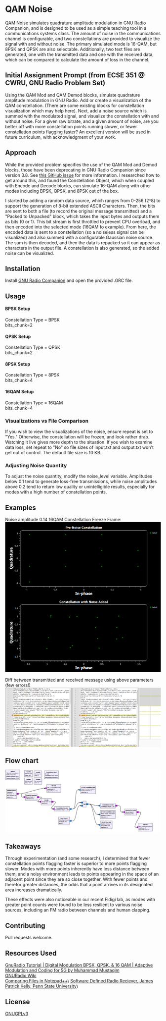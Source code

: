 # QAM Noise

QAM Noise simulates quadrature amplitude modulation in GNU Radio Companion, and is designed to be used as a simple teaching tool in a communications systems class. The amount of noise in the communications channel is configurable, and two constellations are provided to visualize the signal with and without noise. The primary simulated mode is 16-QAM, but 8PSK and QPSK are also selectable. Additionally, two text files are generated, one with the transmitted data and one with the received data, which can be compared to calculate the amount of loss in the channel. 

## Initial Assignment Prompt (from ECSE 351 @ CWRU, GNU Radio Problem Set)

Using the QAM Mod and QAM Demod blocks, simulate quadrature amplitude modulation in GNU
Radio. Add or create a visualization of the QAM constellation. (There are some existing blocks for constellation visualization which may help here). Next, add a noise source which is summed with the modulated signal, and visualize the constellation with and without noise. For a given raw bitrate, and a given amount of noise, are you better off with more constellation points running slower, or fewer constellation points flagging faster? An excellent version will be used in future curriculum, with acknowledgment of your work.

## Approach

While the provided problem specifies the use of the QAM Mod and Demod blocks, those have been deprecating in GNU Radio Companion since version 3.8. See [this GitHub issue](https://github.com/gnuradio/gnuradio/issues/1081) for more information. I researched how to get around this, and found the Constellation Object, which when coupled with Encode and Decode blocks, can simulate 16-QAM along with other modes including BPSK, QPSK, and 8PSK out of the box. 

I started by adding a random data source, which ranges from 0-256 (2^8) to support the generation of 8-bit extended ASCII Characters. Then, the bits are sent to both a file (to record the original message transmitted) and a "Packed to Unpacked" block, which takes the input bytes and outputs them as bits (0 or 1). This bit stream is first throttled to prevent CPU overload, and then encoded into the selected mode (16QAM fo example). From here, the encoded data is sent to a constellation (so a noiseless signal can be visualized) and also summed with a configurable Gaussian noise source. The sum is then decoded, and then the data is repacked so it can appear as characters in the output file. A constellation is also generated, so the added noise can be visualized.




## Installation

Install [GNU Radio Companion](https://www.gnuradio.org/) and open the provided .GRC file.


## Usage

#### BPSK Setup
Constellation Type = BPSK\
bits_chunk=2

#### QPSK Setup
Constellation Type = QPSK\
bits_chunk=2

#### 8PSK Setup
Constellation Type = 8PSK\
bits_chunk=4


#### 16QAM Setup
Constellation Type = 16QAM\
bits_chunk=4

### Visualizations vs File Comparison

If you wish to view the visualizations of the noise, ensure repeat is set to "Yes." Otherwise, the constellation will be frozen, and look rather drab. Watching it live gives more depth to the situation. If you wish to examine data loss, set repeat to "No" so file sizes of input.txt and output.txt won't get out of control. The default file size is 10 KB.

### Adjusting Noise Quantity

To adjust the noise quantity, modify the noise_level variable. Amplitudes below 0.1 tend to generate loss-free transmissions, while noise amplitudes above 0.2 tend to return low quality or unintelligible results, especially for modes with a high number of constellation points.


## Examples

Noise amplitude 0.14 16QAM Constellation Freeze Frame:
![QAM Constellation](constellation16qam.png)

Diff between transmitted and received message using above parameters (few errors!)
![Diff example](Diff_example.png)

## Flow chart
![GNU Radio Companion Flow Chart](flowchart.png)

## Takeaways

Through experimentation (and some research), I determined that fewer constellation points flagging faster is superior to more points flagging slower. Modes with more points inherently have less distance between them, and a noisy environment leads to points appearing in the space of an adjacent point since they are so close together. With fewer points and therefor greater distances, the odds that a point arrives in its designated area increases dramatically. 

These effects were also noticeable in our recent Fldigi lab, as modes with greater point counts were found to be less resilient to various noise sources, including an FM radio between channels and human clapping. 

## Contributing

Pull requests welcome.

## Resources Used
[GnuRadio Tutorial | Digital Modulation BPSK, QPSK, & 16 QAM | Adaptive Modulation and Coding for 5G by Muhammad Mustaqim](https://www.youtube.com/watch?v=fKg82UIKhGY)\
[GNURadio Wiki](https://wiki.gnuradio.org/index.php?title=Main_Page)\
[Comparing Files in Notepad++](https://www.howtogeek.com/how-to-compare-two-files-in-notepad-plus-plus/#:~:text=Compare%20Two%20Files%20in%20Notepad%2B%2B,-Now%20that%20you&text=After%20opening%20both%20files%2C%20from,see%20your%20files'%20differences%20highlighted.)\
[Software Defined Radio Reciever, James Patrick Kelly, Penn State University](https://honors.libraries.psu.edu/files/final_submissions/4410)\

## License

[GNUGPLv3](https://choosealicense.com/licenses/gpl-3.0/)
